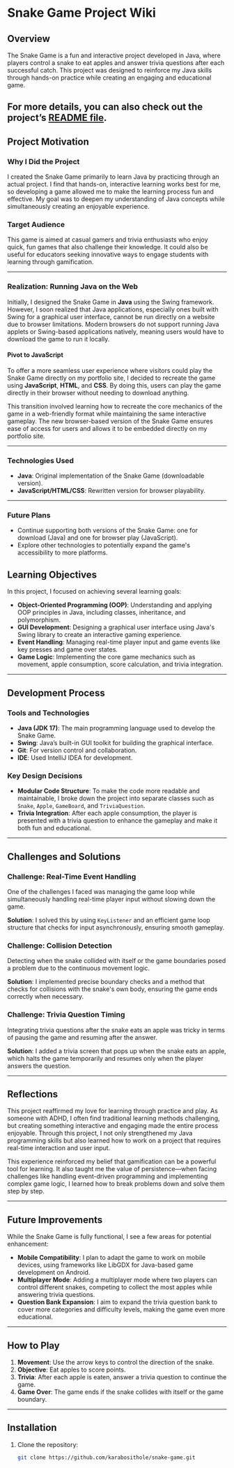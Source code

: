 # Snake Game Project Wiki

## Overview
The Snake Game is a fun and interactive project developed in Java, where players control a snake to eat apples and answer trivia questions after each successful catch. This project was designed to reinforce my Java skills through hands-on practice while creating an engaging and educational game.

For more details, you can also check out the project’s [README file](https://github.com/Karabosithole/LearnJavaSnakeGame).
---

## Project Motivation

### Why I Did the Project
I created the Snake Game primarily to learn Java by practicing through an actual project. I find that hands-on, interactive learning works best for me, so developing a game allowed me to make the learning process fun and effective. My goal was to deepen my understanding of Java concepts while simultaneously creating an enjoyable experience.

### Target Audience
This game is aimed at casual gamers and trivia enthusiasts who enjoy quick, fun games that also challenge their knowledge. It could also be useful for educators seeking innovative ways to engage students with learning through gamification.

---
### Realization: Running Java on the Web

Initially, I designed the Snake Game in **Java** using the Swing framework. However, I soon realized that Java applications, especially ones built with Swing for a graphical user interface, cannot be run directly on a website due to browser limitations. Modern browsers do not support running Java applets or Swing-based applications natively, meaning users would have to download the game to run it locally.

#### Pivot to JavaScript

To offer a more seamless user experience where visitors could play the Snake Game directly on my portfolio site, I decided to recreate the game using **JavaScript**, **HTML**, and **CSS**. By doing this, users can play the game directly in their browser without needing to download anything.

This transition involved learning how to recreate the core mechanics of the game in a web-friendly format while maintaining the same interactive gameplay. The new browser-based version of the Snake Game ensures ease of access for users and allows it to be embedded directly on my portfolio site.

---

### Technologies Used

- **Java**: Original implementation of the Snake Game (downloadable version).
- **JavaScript/HTML/CSS**: Rewritten version for browser playability.

---

### Future Plans

- Continue supporting both versions of the Snake Game: one for download (Java) and one for browser play (JavaScript).
- Explore other technologies to potentially expand the game's accessibility to more platforms.

## Learning Objectives
In this project, I focused on achieving several learning goals:
- **Object-Oriented Programming (OOP)**: Understanding and applying OOP principles in Java, including classes, inheritance, and polymorphism.
- **GUI Development**: Designing a graphical user interface using Java's Swing library to create an interactive gaming experience.
- **Event Handling**: Managing real-time player input and game events like key presses and game over states.
- **Game Logic**: Implementing the core game mechanics such as movement, apple consumption, score calculation, and trivia integration.

---

## Development Process

### Tools and Technologies
- **Java (JDK 17)**: The main programming language used to develop the Snake Game.
- **Swing**: Java’s built-in GUI toolkit for building the graphical interface.
- **Git**: For version control and collaboration.
- **IDE**: Used IntelliJ IDEA for development.

### Key Design Decisions
- **Modular Code Structure**: To make the code more readable and maintainable, I broke down the project into separate classes such as `Snake`, `Apple`, `GameBoard`, and `TriviaQuestion`.
- **Trivia Integration**: After each apple consumption, the player is presented with a trivia question to enhance the gameplay and make it both fun and educational.

---

## Challenges and Solutions

### Challenge: Real-Time Event Handling
One of the challenges I faced was managing the game loop while simultaneously handling real-time player input without slowing down the game. 

**Solution**: I solved this by using `KeyListener` and an efficient game loop structure that checks for input asynchronously, ensuring smooth gameplay.

### Challenge: Collision Detection
Detecting when the snake collided with itself or the game boundaries posed a problem due to the continuous movement logic.

**Solution**: I implemented precise boundary checks and a method that checks for collisions with the snake's own body, ensuring the game ends correctly when necessary.

### Challenge: Trivia Question Timing
Integrating trivia questions after the snake eats an apple was tricky in terms of pausing the game and resuming after the answer.

**Solution**: I added a trivia screen that pops up when the snake eats an apple, which halts the game temporarily and resumes only when the player answers the question.

---

## Reflections

This project reaffirmed my love for learning through practice and play. As someone with ADHD, I often find traditional learning methods challenging, but creating something interactive and engaging made the entire process enjoyable. Through this project, I not only strengthened my Java programming skills but also learned how to work on a project that requires real-time interaction and user input.

This experience reinforced my belief that gamification can be a powerful tool for learning. It also taught me the value of persistence—when facing challenges like handling event-driven programming and implementing complex game logic, I learned how to break problems down and solve them step by step.

---

## Future Improvements

While the Snake Game is fully functional, I see a few areas for potential enhancement:
- **Mobile Compatibility**: I plan to adapt the game to work on mobile devices, using frameworks like LibGDX for Java-based game development on Android.
- **Multiplayer Mode**: Adding a multiplayer mode where two players can control different snakes, competing to collect the most apples while answering trivia questions.
- **Question Bank Expansion**: I aim to expand the trivia question bank to cover more categories and difficulty levels, making the game even more educational.

---

## How to Play

1. **Movement**: Use the arrow keys to control the direction of the snake.
2. **Objective**: Eat apples to score points.
3. **Trivia**: After each apple is eaten, answer a trivia question to continue the game.
4. **Game Over**: The game ends if the snake collides with itself or the game boundary.

---

## Installation

1. Clone the repository:
   ```bash
   git clone https://github.com/karabosithole/snake-game.git
